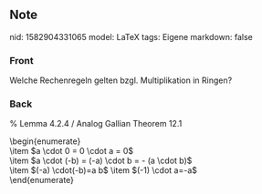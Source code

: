 ## Note
nid: 1582904331065
model: LaTeX
tags: Eigene
markdown: false

### Front
Welche Rechenregeln gelten bzgl. Multiplikation in Ringen?

### Back
% Lemma 4.2.4 / Analog Gallian Theorem 12.1
<div>
  \begin{enumerate}
</div>
<div>
  \item $a \cdot 0 = 0 \cdot a = 0$
</div>
<div>
  \item $a \cdot (-b) = (-a) \cdot b = - (a \cdot b)$
</div>
<div>
  \item $(-a) \cdot(-b)=a b$ \item $(-1) \cdot a=-a$
</div>
<div>
  \end{enumerate}
</div>
